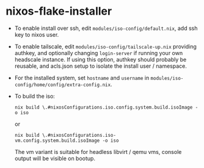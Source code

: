 # nixos-flake-installer

- To enable install over ssh, edit `modules/iso-config/default.nix`, add ssh key to nixos user.

- To enable tailscale, edit `modules/iso-config/tailscale-up.nix` providing authkey, and optionally changing `login-server` if running your own headscale instance. If using this option, authkey should probably be reusable, and acls.json setup to isolate the install user / namespace.

- For the installed system, set `hostname` and `username` in `modules/iso-config/home/config/extra-config.nix`.

- To build the iso:
  ```
  nix build \.#nixosConfigurations.iso.config.system.build.isoImage -o iso
  ```
  or
  ```
  nix build \.#nixosConfigurations.iso-vm.config.system.build.isoImage -o iso
  ```
  
  The vm variant is suitable for headless libvirt / qemu vms, console output will be visible on bootup.
